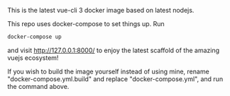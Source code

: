 
This is the latest vue-cli 3 docker image based on latest nodejs.

This repo uses docker-compose to set things up. Run
```bash
docker-compose up

```
and visit http://127.0.0.1:8000/ to enjoy the latest scaffold of the amazing vuejs ecosystem!

If you wish to build the image yourself instead of using mine, rename "docker-compose.yml.build" and replace "docker-compose.yml", and run the command above.

